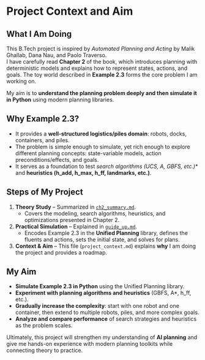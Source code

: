 # Project Context and Aim

## What I Am Doing
This B.Tech project is inspired by *Automated Planning and Acting* by Malik Ghallab, Dana Nau, and Paolo Traverso.  
I have carefully read **Chapter 2** of the book, which introduces planning with deterministic models and explains how to represent states, actions, and goals. The toy world described in **Example 2.3** forms the core problem I am working on.

My aim is to **understand the planning problem deeply and then simulate it in Python** using modern planning libraries.

## Why Example 2.3?
- It provides a **well-structured logistics/piles domain**: robots, docks, containers, and piles.  
- The problem is simple enough to simulate, yet rich enough to explore different planning concepts: state-variable models, action preconditions/effects, and goals.  
- It serves as a foundation to test **search algorithms (UCS, A*, GBFS, etc.)** and **heuristics (h_add, h_max, h_ff, landmarks, etc.)**.

## Steps of My Project
1. **Theory Study** – Summarized in [`ch2_summary.md`](ch2_summary.md).  
   - Covers the modeling, search algorithms, heuristics, and optimizations presented in Chapter 2.  
2. **Practical Simulation** – Explained in [`guide_up.md`](guide_up.md).  
   - Encodes Example 2.3 in the **Unified Planning** library, defines the fluents and actions, sets the initial state, and solves for plans.  
3. **Context & Aim** – This file (`project_context.md`) explains **why** I am doing the project and provides a roadmap.

## My Aim
- **Simulate Example 2.3 in Python** using the Unified Planning library.  
- **Experiment with planning algorithms and heuristics** (GBFS, A*, h_ff, etc.).  
- **Gradually increase the complexity**: start with one robot and one container, then extend to multiple robots, piles, and more complex goals.  
- **Analyze and compare performance** of search strategies and heuristics as the problem scales.  

Ultimately, this project will strengthen my understanding of **AI planning** and give me hands-on experience with modern planning toolkits while connecting theory to practice.
